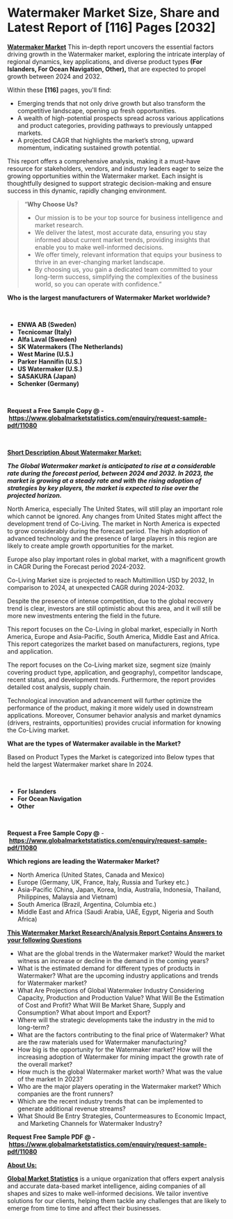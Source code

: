 <h1>Watermaker Market Size, Share and Latest Report of [116] Pages [2032]</h1>
<p><a href="https://www.globalmarketstatistics.com/market-reports/watermaker-market-11080"><strong>Watermaker Market</strong></a> This in-depth report uncovers the essential factors driving growth in the Watermaker market, exploring the intricate interplay of regional dynamics, key applications, and diverse product types <strong>(For Islanders, For Ocean Navigation, Other),</strong> that are expected to propel growth between 2024 and 2032.</p>
<p>Within these <strong>[116]</strong> pages, you'll find:</p>
<ul>
<li>Emerging trends that not only drive growth but also transform the competitive landscape, opening up fresh opportunities.</li>
<li>A wealth of high-potential prospects spread across various applications and product categories, providing pathways to previously untapped markets.</li>
<li>A projected CAGR that highlights the market&rsquo;s strong, upward momentum, indicating sustained growth potential.</li>
</ul>
<p>This report offers a comprehensive analysis, making it a must-have resource for stakeholders, vendors, and industry leaders eager to seize the growing opportunities within the Watermaker market. Each insight is thoughtfully designed to support strategic decision-making and ensure success in this dynamic, rapidly changing environment.</p>
<blockquote class="">
<p>&ldquo;<strong>Why Choose Us? </strong></p>
<ul>
<li>Our mission is to be your top source for business intelligence and market research.</li>
<li>We deliver the latest, most accurate data, ensuring you stay informed about current market trends, providing insights that enable you to make well-informed decisions.</li>
<li>We offer timely, relevant information that equips your business to thrive in an ever-changing market landscape.</li>
<li>By choosing us, you gain a dedicated team committed to your long-term success, simplifying the complexities of the business world, so you can operate with confidence.&rdquo;</li>
</ul>
</blockquote>
<p><strong>Who is the largest manufacturers of Watermaker Market worldwide?</strong></p>
<p>&nbsp;</p>
<ul>
<li><strong>ENWA AB (Sweden)</strong></li>
<li><strong>Tecnicomar (Italy)</strong></li>
<li><strong>Alfa Laval (Sweden)</strong></li>
<li><strong>SK Watermakers (The Netherlands)</strong></li>
<li><strong>West Marine (U.S.)</strong></li>
<li><strong>Parker Hannifin (U.S.)</strong></li>
<li><strong>US Watermaker (U.S.)</strong></li>
<li><strong>SASAKURA (Japan)</strong></li>
<li><strong>Schenker (Germany)</strong></li>
</ul>
<p>&nbsp;</p>
<p><strong>Request a Free Sample Copy @ -&nbsp;</strong><a href="https://www.globalmarketstatistics.com/enquiry/request-sample-pdf/11080"><strong>https://www.globalmarketstatistics.com/enquiry/request-sample-pdf/11080</strong></a></p>
<p>&nbsp;</p>
<p><strong><u>Short Description About Watermaker Market:</u></strong></p>
<p><strong><em>The Global Watermaker market is anticipated to rise at a considerable rate during the forecast period, between 2024 and 2032. In 2023, the market is growing at a steady rate and with the rising adoption of strategies by key players, the market is expected to rise over the projected horizon.</em></strong></p>
<p>North America, especially The United States, will still play an important role which cannot be ignored. Any changes from United States might affect the development trend of Co-Living. The market in North America is expected to grow considerably during the forecast period. The high adoption of advanced technology and the presence of large players in this region are likely to create ample growth opportunities for the market.</p>
<p>Europe also play important roles in global market, with a magnificent growth in CAGR During the Forecast period 2024-2032.</p>
<p>Co-Living Market size is projected to reach Multimillion USD by 2032, In comparison to 2024, at unexpected CAGR during 2024-2032.</p>
<p>Despite the presence of intense competition, due to the global recovery trend is clear, investors are still optimistic about this area, and it will still be more new investments entering the field in the future.</p>
<p>This report focuses on the Co-Living in global market, especially in North America, Europe and Asia-Pacific, South America, Middle East and Africa. This report categorizes the market based on manufacturers, regions, type and application.</p>
<p>The report focuses on the Co-Living market size, segment size (mainly covering product type, application, and geography), competitor landscape, recent status, and development trends. Furthermore, the report provides detailed cost analysis, supply chain.</p>
<p>Technological innovation and advancement will further optimize the performance of the product, making it more widely used in downstream applications. Moreover, Consumer behavior analysis and market dynamics (drivers, restraints, opportunities) provides crucial information for knowing the Co-Living market.</p>
<p><strong>What are the types of Watermaker available in the Market?</strong></p>
<p>Based on Product Types the Market is categorized into Below types that held the largest Watermaker market share In 2024.</p>
<p>&nbsp;</p>
<ul>
<li><strong>For Islanders</strong></li>
<li><strong>For Ocean Navigation</strong></li>
<li><strong>Other</strong></li>
</ul>
<p>&nbsp;</p>
<p><strong>Request a Free Sample Copy @</strong>&nbsp;-&nbsp;<a href="https://www.globalmarketstatistics.com/enquiry/request-sample-pdf/11080"><strong>https://www.globalmarketstatistics.com/enquiry/request-sample-pdf/11080</strong></a></p>
<p><strong>Which regions are leading the Watermaker Market?</strong></p>
<ul>
<li>North America (United States, Canada and Mexico)</li>
<li>Europe (Germany, UK, France, Italy, Russia and Turkey etc.)</li>
<li>Asia-Pacific (China, Japan, Korea, India, Australia, Indonesia, Thailand, Philippines, Malaysia and Vietnam)</li>
<li>South America (Brazil, Argentina, Columbia etc.)</li>
<li>Middle East and Africa (Saudi Arabia, UAE, Egypt, Nigeria and South Africa)</li>
</ul>
<p><strong><u>This Watermaker Market Research/Analysis Report Contains Answers to your following Questions</u></strong></p>
<ul>
<li>What are the global trends in the Watermaker market? Would the market witness an increase or decline in the demand in the coming years?</li>
<li>What is the estimated demand for different types of products in Watermaker? What are the upcoming industry applications and trends for Watermaker market?</li>
<li>What Are Projections of Global Watermaker Industry Considering Capacity, Production and Production Value? What Will Be the Estimation of Cost and Profit? What Will Be Market Share, Supply and Consumption? What about Import and Export?</li>
<li>Where will the strategic developments take the industry in the mid to long-term?</li>
<li>What are the factors contributing to the final price of Watermaker? What are the raw materials used for Watermaker manufacturing?</li>
<li>How big is the opportunity for the Watermaker market? How will the increasing adoption of Watermaker for mining impact the growth rate of the overall market?</li>
<li>How much is the global Watermaker market worth? What was the value of the market In 2023?</li>
<li>Who are the major players operating in the Watermaker market? Which companies are the front runners?</li>
<li>Which are the recent industry trends that can be implemented to generate additional revenue streams?</li>
<li>What Should Be Entry Strategies, Countermeasures to Economic Impact, and Marketing Channels for Watermaker Industry?</li>
</ul>
<p><strong>Request Free Sample PDF @ -&nbsp;</strong><a href="https://www.globalmarketstatistics.com/enquiry/request-sample-pdf/11080"><strong>https://www.globalmarketstatistics.com/enquiry/request-sample-pdf/11080</strong></a></p>
<p><strong><u>About Us:</u></strong></p>
<p><a href="https://www.globalmarketstatistics.com/"><strong>Global Market Statistics</strong></a>&nbsp;is a unique organization that offers expert analysis and accurate data-based market intelligence, aiding companies of all shapes and sizes to make well-informed decisions. We tailor inventive solutions for our clients, helping them tackle any challenges that are likely to emerge from time to time and affect their businesses.</p>